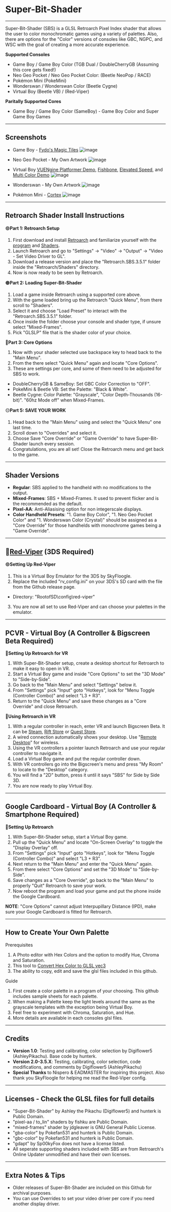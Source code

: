 # Super-Bit-Shader
-----------------------------------------------------------------------------------------------------------------------
Super-Bit-Shader (SBS) is a GLSL Retroarch Pixel Index shader that allows the user to color monochromatic games using a variety of palettes. Also, there are options for the "Color" versions of consoles like GBC, NGPC, and WSC with the goal of creating a more accurate experience.
  
**Supported Consoles**
* Game Boy / Game Boy Color (TGB Dual / DoubleCherryGB (Assuming this core gets fixed!)
* Neo Geo Pocket / Neo Geo Pocket Color: (Beetle NeoPop / RACE)
* Pokémon Mini (PokeMini)
* Wonderswan / Wonderswan Color (Beetle Cygne)
* Virtual Boy (Beetle VB) / (Red-Viper)

**Paritally Supported Cores**
* Game Boy / Game Boy Color (SameBoy) - Game Boy Color and Super Game Boy Games

-----------------------------------------------------------------------------------------------------------------------
**Screenshots**
-----------------------------------------------------------------------------------------------------------------------
* Game Boy - [Fydo's Magic Tiles](https://ohnotomsutton.itch.io/fydos-magic-tiles)
![image](https://github.com/user-attachments/assets/6b493a3d-9139-429d-90b4-e9d0534f161b)

* Neo Geo Pocket - My Own Artwork
![image](https://github.com/user-attachments/assets/0590a254-e07d-41df-847b-d4563b9d5576)

* Virtual Boy [VUENgine Platformer Demo](https://www.virtual-boy.com/homebrew/vuengine-platformer-demo/), [Fishbone](https://www.virtual-boy.com/homebrew/fishbone/), [Elevated Speed](https://www.virtual-boy.com/homebrew/elevated-speed/), and [Multi Color Demo](https://www.virtual-boy.com/homebrew/multi-color-demo/)
![image](https://github.com/user-attachments/assets/f1ffd0a5-73f1-420b-b7ae-e844013211ce)

* Wonderswan - My Own Artwork
![image](https://github.com/user-attachments/assets/b13dfe01-a28c-4048-be48-199d694cc297)

* Pokémon Mini - [Cortex](https://www.pokemon-mini.net/games/cortex/)
![image](https://github.com/user-attachments/assets/5b6ab960-aef4-4088-a4ec-6aca12031e4a)

-----------------------------------------------------------------------------------------------------------------------
**Retroarch Shader Install Instructions**
-----------------------------------------------------------------------------------------------------------------------
🟢**Part 1: Retroarch Setup**
1. First download and install [Retroarch](https://www.retroarch.com/) and familiarize yourself with the [program](https://www.youtube.com/watch?v=5F-Fo2f_4d0) and [Shaders](https://www.youtube.com/watch?v=YyZ6IrmsNgY).
2. Launch Retroarch and go to "Settings" -> "Video" -> "Output" -> "Video - Set Video Driver to GL".
3. Download a release version and place the "Retroarch.SBS.3.5.1" folder inside the "Retroarch/Shaders" directory.
4. Now is now ready to be seen by Retroarch.

🟠**Part 2: Loading Super-Bit-Shader**
1. Load a game inside Retroarch using a supported core above.
2. With the game loaded bring up the Retroarch "Quick Menu", from there scroll to "Shaders".
3. Select it and choose "Load Preset" to interact with the "Retroarch.SBS.3.5.1" folder.
4. Once inside the folder choose your console and shader type, if unsure select "Mixed-Frames".
5. Pick "GLSLP" file that is the shader color of your choice.

🔵**Part 3: Core Options**
1. Now with your shader selected use backspace key to head back to the "Main Menu".
2. From the there select "Quick Menu" again and locate "Core Options".
3. These are settings per core, and some of them need to be adjusted for SBS to work.

* DoubleCherryGB & SameBoy: Set GBC Color Correction to "OFF".
* PokeMini & Beetle VB: Set the Palette: "Black & White".
* Beetle Cygne: Color Palette: "Grayscale", "Color Depth-Thousands (16-bit)". "60hz Mode off" when Mixed-Frames.

🟡**Part 5: SAVE YOUR WORK**
1. Head back to the "Main Menu" using and select the "Quick Menu" one last time.
3. Scroll down to "Overrides" and select it.
4. Choose Save "Core Override" or "Game Override" to have Super-Bit-Shader launch every session.
5. Congratulations, you are all set! Close the Retroarch menu and get back to the game.

-----------------------------------------------------------------------------------------------------------------------
**Shader Versions**
-----------------------------------------------------------------------------------------------------------------------
* **Regular**: SBS applied to the handheld with no modifications to the output.
* **Mixed-Frames**: SBS + Mixed-Frames. It used to prevent flicker and is the recommended as the default.
* **Pixel-AA**: Anti-Aliasising option for non integerscale displays.
* **Color Handheld Presets**: "1. Game Boy Color", "1. Neo Geo Pocket Color" and "1. Wonderswan Color (Crystal)" should be assigned as a "Core Override" for those handhelds with monochrome games being a "Game Override".

-----------------------------------------------------------------------------------------------------------------------
🐍[Red-Viper](https://github.com/skyfloogle/red-viper) (3DS Required)
-----------------------------------------------------------------------------------------------------------------------
🟢**Setting Up Red-Viper**
1. This is a Virtual Boy Emulator for the 3DS by SkyFloogle.
2. Replace the included "rv_config.ini" on your 3DS's SD card with the file from the Github release page.
* Directory: "RootofSD\config\red-viper"
3. You are now all set to use Red-Viper and can choose your palettes in the emulator.

-----------------------------------------------------------------------------------------------------------------------
PCVR - Virtual Boy (A Controller & Bigscreen Beta Required)
-----------------------------------------------------------------------------------------------------------------------
🔴**Setting Up Retroarch for VR**
1. With Super-Bit-Shader setup, create a desktop shortcut for Retroarch to make it easy to open in VR.
2. Start a Virtual Boy game and inside "Core Options" to set the "3D Mode" to "Side-by-Side".
3. Go back to the "Main Menu" and select "Settings" below it.
4. From "Settings" pick "Input" goto "Hotkeys", look for "Menu Toggle (Controller Combo)" and select "L3 + R3".
6. Return to the "Quick Menu" and save these changes as a "Core Override" and close Retroarch.

🔴**Using Retroarch in VR**
1. With a regular controller in reach, enter VR and launch Bigscreen Beta. It can be [Steam](https://store.steampowered.com/app/457550/Bigscreen_Beta/), [Rift Store](https://www.meta.com/experiences/pcvr/bigscreen-beta/1018613041536358/) or [Quest Store](https://www.meta.com/experiences/bigscreen-beta/2497738113633933/).
2. A wired connection automatically shows your desktop. Use "[Remote Desktop](https://www.bigscreenvr.com/remotedesktop/?modestbranding=1&autoplay=1)" for wireless.
3. Using the VR controllers a pointer launch Retroarch and use your regular controller to navigate it.
4. Load a Virtual Boy game and put the regular controller down.
5. With VR controllers go into the Bigscreen's menu and press "My Room" to locate to the "Desktop" category.
6. You will find a "2D" button, press it until it says "SBS" for Side by Side 3D.
7. You are now ready to play Virtual Boy.

-----------------------------------------------------------------------------------------------------------------------
Google Cardboard - Virtual Boy (A Controller & Smartphone Required)
-----------------------------------------------------------------------------------------------------------------------
🔵**Setting Up Retroarch**
1. With Super-Bit-Shader setup, start a Virtual Boy game.
2. Pull up the "Quick Menu" and locate "On-Screen Overlay" to toggle the "Display Overlay" off.
3. From "Settings" pick "Input" goto "Hotkeys", look for "Menu Toggle (Controller Combo)" and select "L3 + R3".
4. Next return to the "Main Menu" and enter the "Quick Menu" again.
5. From there select "Core Options" and set the "3D Mode" to "Side-by-Side".
6. Save changes as a "Core Override", go back to the "Main Menu" to properly "Quit" Retroarch to save your work.
7. Now reboot the program and load your game and put the phone inside the Google Cardboard.

**NOTE**: "Core Options" cannot adjust Interpupillary Distance (IPD), make sure your Google Cardboard is fitted for Retroarch.

-----------------------------------------------------------------------------------------------------------------------
**How to Create Your Own Palette**
-----------------------------------------------------------------------------------------------------------------------
Prerequisites
1. A Photo editor with Hex Colors and the option to modify Hue, Chroma and Saturation.
2. This tool to [Convert Hex Color to GLSL vec3](https://airtightinteractive.com/util/hex-to-glsl/)
3. The ability to copy, edit and save the glsl files included in this github.

Guide
1. First create a color palette in a program of your choosing. This github includes sample sheets for each palette.
2. When making a Palette keep the light levels around the same as the grayscale templates with the exception being Virtual Boy.
3. Feel free to experiment with Chroma, Saturation, and Hue.
4. More details are available in each consoles glsl files.

-----------------------------------------------------------------------------------------------------------------------
**Credits**
-----------------------------------------------------------------------------------------------------------------------
* **Version 1.0**: Testing and calibrating, color selection by Digiflower5 (AshleyPikachu). Base code by hunterk.
* **Version 2.0-3.5.X**: Testing, calibrating, color selection, code modifications, and comments by Digiflower5 (AshleyPikachu)
* **Special Thanks** to Nispero & EADMASTER for inspiring this project. Also thank you SkyFloogle for helping me read the Red-Viper config.

-----------------------------------------------------------------------------------------------------------------------
**Licenses** - Check the GLSL files for full details
-----------------------------------------------------------------------------------------------------------------------
* "Super-Bit-Shader" by Ashley the Pikachu (Digiflower5) and hunterk is Public Domain.
* "pixel-aa / to_lin" shaders by fishku are Public Domain.
* "mixed-frames" shader by jdgleaver is GNU General Public License.
* "gba-color" by Pokefan531 and hunterk is Public Domain.
* "gbc-color" by Pokefan531 and hunterk is Public Domain.
* "gdapt" by Sp00kyFox does not have a license listed.
* All seperate supporting shaders included with SBS are from Retroarch's Online Updater unmodified and have their own licenses.

-----------------------------------------------------------------------------------------------------------------------
**Extra Notes & Tips**
-----------------------------------------------------------------------------------------------------------------------
* Older releases of Super-Bit-Shader are included on this Github for archival purposes.
* You can use Overrides to set your video driver per core if you need another display driver.
